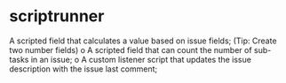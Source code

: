 # scriptrunner
A scripted field that calculates a value based on issue fields; (Tip: Create two number fields) o A scripted field that can count the number of sub-tasks in an issue; o A custom listener script that updates the issue description with the issue last comment;
